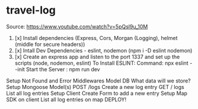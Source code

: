 # travel-log
Source: https://www.youtube.com/watch?v=5pQsl9u_10M
1. [x] Install dependencies (Express, Cors, Morgan (Logging), helmet (middle for secure headers))
2. [x] Intall Dev Dependencies - eslint, nodemon (npm i -D eslint nodemon)
3. [x] Create an express app and listen to the port 1337 and set up the scripts (node, nodemon, eslint)
            To Install ESLINT: Command: npx eslint --init
            Start the Server : npm run dev

Setup Not Found and Error Middlewares
Model DB
What data will we store?
Setup Mongoose Model(s)
POST /logs
Create a new log entry
GET / logs
List all log entries
Setup Client
Create Form to add a new entry
Setup Map SDK on client
List all log entries on map
DEPLOY!